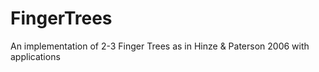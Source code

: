 # FingerTrees
An implementation of 2-3 Finger Trees as in Hinze &amp; Paterson 2006 with applications

